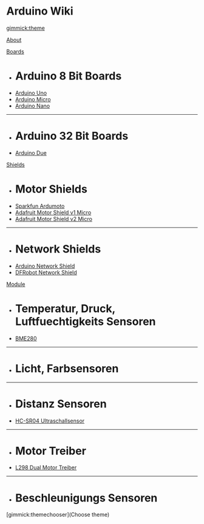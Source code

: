 <!--
  -- Name of your wiki
  -- Do NOT remove the leading `#` character.
  -->

# Arduino Wiki

<!--
  -- Default theme
  -- (Read: http://dynalon.github.io/mdwiki/#!customizing.md#Theme_chooser)
  -->

[gimmick:theme](spacelab)


<!--
  -- Navigation
  -- (Read: http://dynalon.github.io/mdwiki/#!quickstart.md#Adding_a_navigation)
  -->

[About](pages/about.md)


[Boards]()

  * # Arduino 8 Bit Boards
  * [Arduino Uno](pages/uno.md)
  * [Arduino Micro](pages/micro.md)
  * [Arduino Nano](pages/nano.md)
  - - - -
  * # Arduino 32 Bit Boards
  * [Arduino Due](pages/due.md)

[Shields]()

  * # Motor Shields
  * [Sparkfun Ardumoto](pages/sparkfun-ardumoto.md)
  * [Adafruit Motor Shield v1 Micro](pages/adafruit-motor1.md)
  * [Adafruit Motor Shield v2 Micro](pages/adafruit-motor2.md)
  - - - -
  * # Network Shields
  * [Arduino Network Shield](pages/arduino-network.md)
  * [DFRobot Network Shield](pages/dfrobot-network.md)

[Module]()

  * # Temperatur, Druck, Luftfuechtigkeits Sensoren
  * [BME280](pages/bme280.md)
  - - - -
  * # Licht, Farbsensoren
  - - - -
  * # Distanz Sensoren
  * [HC-SR04 Ultraschallsensor](pages/hcsr04.md)
  - - - -
  * # Motor Treiber
  * [L298 Dual Motor Treiber](pages/l298.md)
  - - - -
  * # Beschleunigungs Sensoren

<!--
  -- Let the user choose a theme
  -- (Read: http://dynalon.github.io/mdwiki/#!quickstart.md#Adding_a_navigation)
  -->

[gimmick:themechooser](Choose theme)

